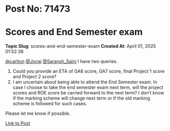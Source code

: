# Post No: 71473
# Scores and End Semester exam
**Topic Slug**: scores-and-end-semester-exam
**Created At**: April 01, 2025 01:52:38

<a class="mention" href="/u/carlton">@carlton</a> <a class="mention" href="/u/jivraj">@Jivraj</a> <a class="mention" href="/u/saransh_saini">@Saransh_Saini</a>
I have two queries.
<ol>
<li>
Could you provide an ETA of GA6 score, GA7 score, final Project 1 score and Project 2 score?
</li>
<li>
I am uncertain about being able to attend the End Semester exam. In case I choose to take the end semester exam next term, will the project scores and ROE score be carried forward to the next term? I don’t know if the marking scheme will change next term or if the old marking scheme is followed for such cases.
</li>
</ol>
Please let me know if possible.

[Link to Post](https://discourse.onlinedegree.iitm.ac.in/t/scores-and-end-semester-exam/614036)

